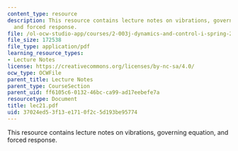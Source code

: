 ```yaml
---
content_type: resource
description: This resource contains lecture notes on vibrations, governing equation,
  and forced response.
file: /ol-ocw-studio-app/courses/2-003j-dynamics-and-control-i-spring-2007/37024ed53f13e1710f2c5d193be95774_lec21.pdf
file_size: 172538
file_type: application/pdf
learning_resource_types:
- Lecture Notes
license: https://creativecommons.org/licenses/by-nc-sa/4.0/
ocw_type: OCWFile
parent_title: Lecture Notes
parent_type: CourseSection
parent_uid: ff6105c6-0132-46bc-ca99-ad17eebefe7a
resourcetype: Document
title: lec21.pdf
uid: 37024ed5-3f13-e171-0f2c-5d193be95774
---
```

This resource contains lecture notes on vibrations, governing equation, and forced response.